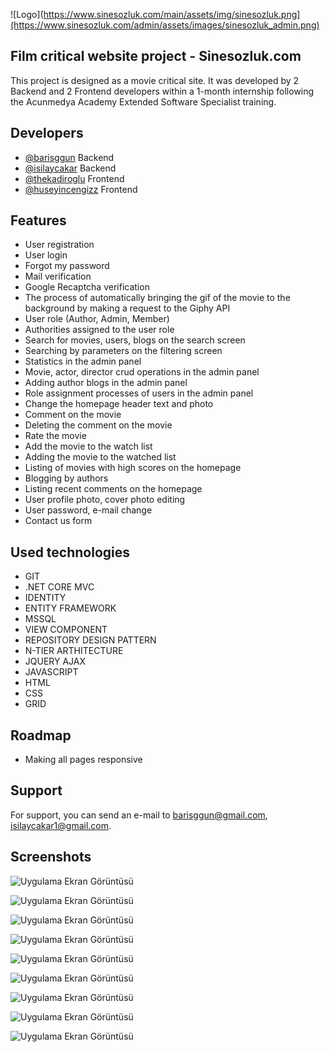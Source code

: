
![Logo](https://www.sinesozluk.com/main/assets/img/sinesozluk.png](https://www.sinesozluk.com/admin/assets/images/sinesozluk_admin.png)

    
## Film critical website project - Sinesozluk.com

This project is designed as a movie critical site. It was developed by 2 Backend and 2 Frontend developers within a 1-month internship following the Acunmedya Academy Extended Software Specialist training.


## Developers

- [@barisggun](https://www.github.com/barisggun) Backend
- [@isilaycakar](https://www.github.com/isilaycakar) Backend
- [@thekadiroglu](https://www.github.com/thekadiroglu) Frontend
- [@huseyincengizz](https://www.github.com/huseyincengizz) Frontend
  
## Features

- User registration
- User login
- Forgot my password
- Mail verification
- Google Recaptcha verification
- The process of automatically bringing the gif of the movie to the background by making a request to the Giphy API
- User role (Author, Admin, Member)
- Authorities assigned to the user role
- Search for movies, users, blogs on the search screen
- Searching by parameters on the filtering screen
- Statistics in the admin panel
- Movie, actor, director crud operations in the admin panel
- Adding author blogs in the admin panel
- Role assignment processes of users in the admin panel
- Change the homepage header text and photo
- Comment on the movie
- Deleting the comment on the movie
- Rate the movie
- Add the movie to the watch list
- Adding the movie to the watched list
- Listing of movies with high scores on the homepage
- Blogging by authors
- Listing recent comments on the homepage
- User profile photo, cover photo editing
- User password, e-mail change
- Contact us form


  
## Used technologies

- GIT
- .NET CORE MVC
- IDENTITY
- ENTITY FRAMEWORK
- MSSQL
- VIEW COMPONENT
- REPOSITORY DESIGN PATTERN
- N-TIER ARTHITECTURE
- JQUERY AJAX
- JAVASCRIPT
- HTML
- CSS
- GRID
## Roadmap

- Making all pages responsive


  
## Support

For support, you can send an e-mail to barisggun@gmail.com, isilaycakar1@gmail.com.

  
## Screenshots

![Uygulama Ekran Görüntüsü](https://private-user-images.githubusercontent.com/108459412/262917233-37c8a6f7-7862-46b3-b2c3-18602589417b.jpg?jwt=eyJhbGciOiJIUzI1NiIsInR5cCI6IkpXVCJ9.eyJpc3MiOiJnaXRodWIuY29tIiwiYXVkIjoicmF3LmdpdGh1YnVzZXJjb250ZW50LmNvbSIsImtleSI6ImtleTEiLCJleHAiOjE2OTI4NjcxODAsIm5iZiI6MTY5Mjg2Njg4MCwicGF0aCI6Ii8xMDg0NTk0MTIvMjYyOTE3MjMzLTM3YzhhNmY3LTc4NjItNDZiMy1iMmMzLTE4NjAyNTg5NDE3Yi5qcGc_WC1BbXotQWxnb3JpdGhtPUFXUzQtSE1BQy1TSEEyNTYmWC1BbXotQ3JlZGVudGlhbD1BS0lBSVdOSllBWDRDU1ZFSDUzQSUyRjIwMjMwODI0JTJGdXMtZWFzdC0xJTJGczMlMkZhd3M0X3JlcXVlc3QmWC1BbXotRGF0ZT0yMDIzMDgyNFQwODQ4MDBaJlgtQW16LUV4cGlyZXM9MzAwJlgtQW16LVNpZ25hdHVyZT02ZjMzZWU2NGNkZjBlMjRiNDUyM2E5NjRkZmEwOTJkZDc4MTZjMTQwYmFlNTg0ZWI3NGEzZjg4NGViMjdjMjQ1JlgtQW16LVNpZ25lZEhlYWRlcnM9aG9zdCZhY3Rvcl9pZD0wJmtleV9pZD0wJnJlcG9faWQ9MCJ9.n7uVJvDqSmumQ4OvuMLJp0rL5XUIsOVeD12mPTf7EiM)

![Uygulama Ekran Görüntüsü](https://private-user-images.githubusercontent.com/108459412/262917235-6494765c-d9ea-4f12-a32a-5ae0a026b09c.jpg?jwt=eyJhbGciOiJIUzI1NiIsInR5cCI6IkpXVCJ9.eyJpc3MiOiJnaXRodWIuY29tIiwiYXVkIjoicmF3LmdpdGh1YnVzZXJjb250ZW50LmNvbSIsImtleSI6ImtleTEiLCJleHAiOjE2OTI4NjcxODAsIm5iZiI6MTY5Mjg2Njg4MCwicGF0aCI6Ii8xMDg0NTk0MTIvMjYyOTE3MjM1LTY0OTQ3NjVjLWQ5ZWEtNGYxMi1hMzJhLTVhZTBhMDI2YjA5Yy5qcGc_WC1BbXotQWxnb3JpdGhtPUFXUzQtSE1BQy1TSEEyNTYmWC1BbXotQ3JlZGVudGlhbD1BS0lBSVdOSllBWDRDU1ZFSDUzQSUyRjIwMjMwODI0JTJGdXMtZWFzdC0xJTJGczMlMkZhd3M0X3JlcXVlc3QmWC1BbXotRGF0ZT0yMDIzMDgyNFQwODQ4MDBaJlgtQW16LUV4cGlyZXM9MzAwJlgtQW16LVNpZ25hdHVyZT00OTZlZDI3MTAwZjEyNjRjOTUyNWJiNDFlZDJmNTYxZTAyM2Q5YTg2ZmY5Y2JmMmNiZGI3Njc2ZDBlYzhmZDQ4JlgtQW16LVNpZ25lZEhlYWRlcnM9aG9zdCZhY3Rvcl9pZD0wJmtleV9pZD0wJnJlcG9faWQ9MCJ9.ofhyDZde2ryUPS4jTISD0fZPFI7W2kuES3jUJf0Afrc)


![Uygulama Ekran Görüntüsü](https://private-user-images.githubusercontent.com/108459412/262917189-d7d8d8e0-bf1c-473e-81fb-fa20ed444540.jpg?jwt=eyJhbGciOiJIUzI1NiIsInR5cCI6IkpXVCJ9.eyJpc3MiOiJnaXRodWIuY29tIiwiYXVkIjoicmF3LmdpdGh1YnVzZXJjb250ZW50LmNvbSIsImtleSI6ImtleTEiLCJleHAiOjE2OTI4NjcxODAsIm5iZiI6MTY5Mjg2Njg4MCwicGF0aCI6Ii8xMDg0NTk0MTIvMjYyOTE3MTg5LWQ3ZDhkOGUwLWJmMWMtNDczZS04MWZiLWZhMjBlZDQ0NDU0MC5qcGc_WC1BbXotQWxnb3JpdGhtPUFXUzQtSE1BQy1TSEEyNTYmWC1BbXotQ3JlZGVudGlhbD1BS0lBSVdOSllBWDRDU1ZFSDUzQSUyRjIwMjMwODI0JTJGdXMtZWFzdC0xJTJGczMlMkZhd3M0X3JlcXVlc3QmWC1BbXotRGF0ZT0yMDIzMDgyNFQwODQ4MDBaJlgtQW16LUV4cGlyZXM9MzAwJlgtQW16LVNpZ25hdHVyZT1iOTZmZDU4ZjhhNmNmNzdmMjZiNjgwZWRhNmFjNDcxYjllY2JjNTM1MGJiMjBiNmYyZTUzMTk2Zjk0OThlZmNkJlgtQW16LVNpZ25lZEhlYWRlcnM9aG9zdCZhY3Rvcl9pZD0wJmtleV9pZD0wJnJlcG9faWQ9MCJ9.b3P4wD69byFN2k6-UB1DE_zvlhfSRkEyIbPkjyBl8CQ)


![Uygulama Ekran Görüntüsü](https://private-user-images.githubusercontent.com/108459412/262917200-296ad014-02c6-44fa-bf99-2bcb8709d26c.jpg?jwt=eyJhbGciOiJIUzI1NiIsInR5cCI6IkpXVCJ9.eyJpc3MiOiJnaXRodWIuY29tIiwiYXVkIjoicmF3LmdpdGh1YnVzZXJjb250ZW50LmNvbSIsImtleSI6ImtleTEiLCJleHAiOjE2OTI4NjcxODAsIm5iZiI6MTY5Mjg2Njg4MCwicGF0aCI6Ii8xMDg0NTk0MTIvMjYyOTE3MjAwLTI5NmFkMDE0LTAyYzYtNDRmYS1iZjk5LTJiY2I4NzA5ZDI2Yy5qcGc_WC1BbXotQWxnb3JpdGhtPUFXUzQtSE1BQy1TSEEyNTYmWC1BbXotQ3JlZGVudGlhbD1BS0lBSVdOSllBWDRDU1ZFSDUzQSUyRjIwMjMwODI0JTJGdXMtZWFzdC0xJTJGczMlMkZhd3M0X3JlcXVlc3QmWC1BbXotRGF0ZT0yMDIzMDgyNFQwODQ4MDBaJlgtQW16LUV4cGlyZXM9MzAwJlgtQW16LVNpZ25hdHVyZT01Yjc1NWNiNzBjNTEwZDhmYzA5MGFhYjY1ZTgzNWVlNDgyNmU3MjcyMDE3MGEwMzQ3MmNjMzBmOWYzZjY2NTA4JlgtQW16LVNpZ25lZEhlYWRlcnM9aG9zdCZhY3Rvcl9pZD0wJmtleV9pZD0wJnJlcG9faWQ9MCJ9.v12hhpCyS9-n-jD-3J24oq6K2HWy66Fv57F1Cg2XR_A)


![Uygulama Ekran Görüntüsü](https://private-user-images.githubusercontent.com/108459412/262917210-223e7b3f-a019-423f-bd63-3bfd5f32ce9a.jpg?jwt=eyJhbGciOiJIUzI1NiIsInR5cCI6IkpXVCJ9.eyJpc3MiOiJnaXRodWIuY29tIiwiYXVkIjoicmF3LmdpdGh1YnVzZXJjb250ZW50LmNvbSIsImtleSI6ImtleTEiLCJleHAiOjE2OTI4NjcxODAsIm5iZiI6MTY5Mjg2Njg4MCwicGF0aCI6Ii8xMDg0NTk0MTIvMjYyOTE3MjEwLTIyM2U3YjNmLWEwMTktNDIzZi1iZDYzLTNiZmQ1ZjMyY2U5YS5qcGc_WC1BbXotQWxnb3JpdGhtPUFXUzQtSE1BQy1TSEEyNTYmWC1BbXotQ3JlZGVudGlhbD1BS0lBSVdOSllBWDRDU1ZFSDUzQSUyRjIwMjMwODI0JTJGdXMtZWFzdC0xJTJGczMlMkZhd3M0X3JlcXVlc3QmWC1BbXotRGF0ZT0yMDIzMDgyNFQwODQ4MDBaJlgtQW16LUV4cGlyZXM9MzAwJlgtQW16LVNpZ25hdHVyZT1iNDYzYjg1NzhhMjU4NjQxYTM1NTBmZjg4MGY5MmYzZDU2MjJlMTJkNmIwNDk1YTRhMjUxYTE0YjY3NzY1OGY2JlgtQW16LVNpZ25lZEhlYWRlcnM9aG9zdCZhY3Rvcl9pZD0wJmtleV9pZD0wJnJlcG9faWQ9MCJ9.EueCoIkV5QT_szu81lXZlprN1p2MpCKjjXz-9AdVQQI)


![Uygulama Ekran Görüntüsü](https://private-user-images.githubusercontent.com/108459412/262917213-5726ee6c-78f6-4156-868d-8db86cb4a3a6.jpg?jwt=eyJhbGciOiJIUzI1NiIsInR5cCI6IkpXVCJ9.eyJpc3MiOiJnaXRodWIuY29tIiwiYXVkIjoicmF3LmdpdGh1YnVzZXJjb250ZW50LmNvbSIsImtleSI6ImtleTEiLCJleHAiOjE2OTI4NjcxODAsIm5iZiI6MTY5Mjg2Njg4MCwicGF0aCI6Ii8xMDg0NTk0MTIvMjYyOTE3MjEzLTU3MjZlZTZjLTc4ZjYtNDE1Ni04NjhkLThkYjg2Y2I0YTNhNi5qcGc_WC1BbXotQWxnb3JpdGhtPUFXUzQtSE1BQy1TSEEyNTYmWC1BbXotQ3JlZGVudGlhbD1BS0lBSVdOSllBWDRDU1ZFSDUzQSUyRjIwMjMwODI0JTJGdXMtZWFzdC0xJTJGczMlMkZhd3M0X3JlcXVlc3QmWC1BbXotRGF0ZT0yMDIzMDgyNFQwODQ4MDBaJlgtQW16LUV4cGlyZXM9MzAwJlgtQW16LVNpZ25hdHVyZT0wZjNhNjIxYmY4NGViNzdhY2E0MWEyZDFlZGU5YjdhY2RiMmU1ZTNlNjA1NjhlNjNiOTc3ZWJiMGVlOTMyYzA2JlgtQW16LVNpZ25lZEhlYWRlcnM9aG9zdCZhY3Rvcl9pZD0wJmtleV9pZD0wJnJlcG9faWQ9MCJ9.yiYF8_iiztvZmkDOuLvpVngOGmMusdNwLr185JK2Xy4)


![Uygulama Ekran Görüntüsü](https://private-user-images.githubusercontent.com/108459412/262917218-63f9e474-a93e-462b-9d23-7f69c74f1419.jpg?jwt=eyJhbGciOiJIUzI1NiIsInR5cCI6IkpXVCJ9.eyJpc3MiOiJnaXRodWIuY29tIiwiYXVkIjoicmF3LmdpdGh1YnVzZXJjb250ZW50LmNvbSIsImtleSI6ImtleTEiLCJleHAiOjE2OTI4NjcxODAsIm5iZiI6MTY5Mjg2Njg4MCwicGF0aCI6Ii8xMDg0NTk0MTIvMjYyOTE3MjE4LTYzZjllNDc0LWE5M2UtNDYyYi05ZDIzLTdmNjljNzRmMTQxOS5qcGc_WC1BbXotQWxnb3JpdGhtPUFXUzQtSE1BQy1TSEEyNTYmWC1BbXotQ3JlZGVudGlhbD1BS0lBSVdOSllBWDRDU1ZFSDUzQSUyRjIwMjMwODI0JTJGdXMtZWFzdC0xJTJGczMlMkZhd3M0X3JlcXVlc3QmWC1BbXotRGF0ZT0yMDIzMDgyNFQwODQ4MDBaJlgtQW16LUV4cGlyZXM9MzAwJlgtQW16LVNpZ25hdHVyZT1mNmUwYWNkZDk4N2Q2OTEzMDBjMGYyZWI3ZTE5YjEwY2EzMDlhZmIzNDNmYWFkMmY3YzdjOTA3OGUwOGU2Mzc2JlgtQW16LVNpZ25lZEhlYWRlcnM9aG9zdCZhY3Rvcl9pZD0wJmtleV9pZD0wJnJlcG9faWQ9MCJ9.kUwXN4omYqc5KPbT2WM3E1rstLWpPH2e81zFSWyesJ4)


![Uygulama Ekran Görüntüsü](https://private-user-images.githubusercontent.com/108459412/262917220-44e2e79a-6ab6-45cf-aa5f-68db5421e31f.jpg?jwt=eyJhbGciOiJIUzI1NiIsInR5cCI6IkpXVCJ9.eyJpc3MiOiJnaXRodWIuY29tIiwiYXVkIjoicmF3LmdpdGh1YnVzZXJjb250ZW50LmNvbSIsImtleSI6ImtleTEiLCJleHAiOjE2OTI4NjcxODAsIm5iZiI6MTY5Mjg2Njg4MCwicGF0aCI6Ii8xMDg0NTk0MTIvMjYyOTE3MjIwLTQ0ZTJlNzlhLTZhYjYtNDVjZi1hYTVmLTY4ZGI1NDIxZTMxZi5qcGc_WC1BbXotQWxnb3JpdGhtPUFXUzQtSE1BQy1TSEEyNTYmWC1BbXotQ3JlZGVudGlhbD1BS0lBSVdOSllBWDRDU1ZFSDUzQSUyRjIwMjMwODI0JTJGdXMtZWFzdC0xJTJGczMlMkZhd3M0X3JlcXVlc3QmWC1BbXotRGF0ZT0yMDIzMDgyNFQwODQ4MDBaJlgtQW16LUV4cGlyZXM9MzAwJlgtQW16LVNpZ25hdHVyZT0wMDAzOGRhOWYyYzI1MmUzNTdjNGE1NDZlNWE1NzExNDg5OWYxYmRiNmJmNWEyMGRkZmQ4Y2M0MDFkNmYxZmMxJlgtQW16LVNpZ25lZEhlYWRlcnM9aG9zdCZhY3Rvcl9pZD0wJmtleV9pZD0wJnJlcG9faWQ9MCJ9.VvxDWUe7jQSXB_pmXLptVAuG_Wo7NxSeHg73U4q7V98)


![Uygulama Ekran Görüntüsü](https://private-user-images.githubusercontent.com/108459412/262917231-7e639513-829c-44db-86fe-96d24533609d.jpg?jwt=eyJhbGciOiJIUzI1NiIsInR5cCI6IkpXVCJ9.eyJpc3MiOiJnaXRodWIuY29tIiwiYXVkIjoicmF3LmdpdGh1YnVzZXJjb250ZW50LmNvbSIsImtleSI6ImtleTEiLCJleHAiOjE2OTI4NjcxODAsIm5iZiI6MTY5Mjg2Njg4MCwicGF0aCI6Ii8xMDg0NTk0MTIvMjYyOTE3MjMxLTdlNjM5NTEzLTgyOWMtNDRkYi04NmZlLTk2ZDI0NTMzNjA5ZC5qcGc_WC1BbXotQWxnb3JpdGhtPUFXUzQtSE1BQy1TSEEyNTYmWC1BbXotQ3JlZGVudGlhbD1BS0lBSVdOSllBWDRDU1ZFSDUzQSUyRjIwMjMwODI0JTJGdXMtZWFzdC0xJTJGczMlMkZhd3M0X3JlcXVlc3QmWC1BbXotRGF0ZT0yMDIzMDgyNFQwODQ4MDBaJlgtQW16LUV4cGlyZXM9MzAwJlgtQW16LVNpZ25hdHVyZT1iYmFiM2U3M2MzMWY1ZWJmOTg0MWU3YTZkZjM4NzMwMDhjZDg1NDcyOTQ0ZmRkMTMwZWEyYjVkM2U3ZjQ0ZGIyJlgtQW16LVNpZ25lZEhlYWRlcnM9aG9zdCZhY3Rvcl9pZD0wJmtleV9pZD0wJnJlcG9faWQ9MCJ9.kW3yePgOsiv3LI5sTQbF7jDSZhieY4eKVGEtLD3ddZY)

  
